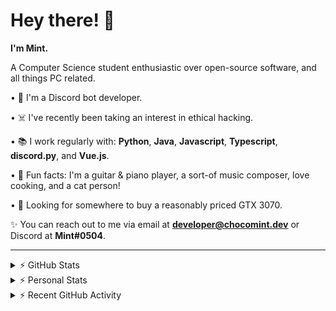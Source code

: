 # Hey there! 👋

**I'm Mint.**

A Computer Science student enthusiastic over open-source software, and all things PC related.

• 👾 I'm a Discord bot developer.

• ☠️ I've recently been taking an interest in ethical hacking.

• 📚 I work regularly with: **Python**, **Java**, **Javascript**, **Typescript**, **discord.py**, and **Vue.js**.

• 🍛 Fun facts: I'm a guitar & piano player, a sort-of music composer, love cooking, and a cat person!

• 🔎 Looking for somewhere to buy a reasonably priced GTX 3070.

✨ You can reach out to me via email at **developer@chocomint.dev** or Discord at **Mint#0504**.

---

<details>
    <summary>⚡ GitHub Stats</summary>

<img height="160px" align="center" alt="Mint's GitHub Stats" src="https://github-readme-stats-lunarmint.vercel.app/api?username=lunarmint&count_private=true&show_icons=true&hide_title=true&hide_border=true&title_color=00ffdf&icon_color=00ffdf&text_color=141823&bg_color=0,4158d0,c850c0,ffcc70&include_all_commits=false"/>

<img align="center" alt="Mint's Most Used Languages" src="https://github-readme-stats-lunarmint.vercel.app/api/top-langs/?username=lunarmint&hide_title=true&hide_border=true&langs_count=8&layout=compact&title_color=141823&bg_color=0,ffcc70,c850c0,4158d0"/>

</details>

<details>
    <summary>⚡ Personal Stats</summary>

<!--START_SECTION:waka-->
![Profile Views](http://img.shields.io/badge/Profile%20Views-18-blue)

![Lines of code](https://img.shields.io/badge/From%20Hello%20World%20I%27ve%20Written-164683%20lines%20of%20code-blue)

**I'm an Early 🐤** 

```text
🌞 Morning    93 commits     ██████░░░░░░░░░░░░░░░░░░░   26.57% 
🌆 Daytime    85 commits     ██████░░░░░░░░░░░░░░░░░░░   24.29% 
🌃 Evening    107 commits    ███████░░░░░░░░░░░░░░░░░░   30.57% 
🌙 Night      65 commits     ████░░░░░░░░░░░░░░░░░░░░░   18.57%

```
📅 **I'm Most Productive on Thursday** 

```text
Monday       79 commits     █████░░░░░░░░░░░░░░░░░░░░   22.57% 
Tuesday      44 commits     ███░░░░░░░░░░░░░░░░░░░░░░   12.57% 
Wednesday    32 commits     ██░░░░░░░░░░░░░░░░░░░░░░░   9.14% 
Thursday     85 commits     ██████░░░░░░░░░░░░░░░░░░░   24.29% 
Friday       47 commits     ███░░░░░░░░░░░░░░░░░░░░░░   13.43% 
Saturday     35 commits     ██░░░░░░░░░░░░░░░░░░░░░░░   10.0% 
Sunday       28 commits     ██░░░░░░░░░░░░░░░░░░░░░░░   8.0%

```


📊 **This Week I Spent My Time On** 

```text
💬 Programming Languages: 
Python                   10 hrs 47 mins      █████████████░░░░░░░░░░░░   55.17% 
YAML                     3 hrs 49 mins       █████░░░░░░░░░░░░░░░░░░░░   19.58% 
Nginx configuration file 1 hr 43 mins        ██░░░░░░░░░░░░░░░░░░░░░░░   8.8% 
Docker                   1 hr 13 mins        █░░░░░░░░░░░░░░░░░░░░░░░░   6.22% 
Other                    1 hr 1 min          █░░░░░░░░░░░░░░░░░░░░░░░░   5.28%

🔥 Editors: 
PyCharm                  19 hrs 33 mins      █████████████████████████   100.0%

🐱‍💻 Projects: 
spotipyn                 17 hrs 17 mins      ██████████████████████░░░   88.35% 
Chiya                    2 hrs 16 mins       ███░░░░░░░░░░░░░░░░░░░░░░   11.61% 
test                     0 secs              ░░░░░░░░░░░░░░░░░░░░░░░░░   0.03% 
Unknown Project          0 secs              ░░░░░░░░░░░░░░░░░░░░░░░░░   0.01%

💻 Operating System: 
Windows                  19 hrs 33 mins      █████████████████████████   100.0%

```

**I Mostly Code in Python** 

```text
Python                   7 repos             ████████░░░░░░░░░░░░░░░░░   31.82% 
C                        5 repos             █████░░░░░░░░░░░░░░░░░░░░   22.73% 
Java                     3 repos             ███░░░░░░░░░░░░░░░░░░░░░░   13.64% 
Clojure                  2 repos             ██░░░░░░░░░░░░░░░░░░░░░░░   9.09% 
Scala                    2 repos             ██░░░░░░░░░░░░░░░░░░░░░░░   9.09%

```



 Last Updated on 02/11/2021
<!--END_SECTION:waka-->

</details>

<details>
    <summary>⚡ Recent GitHub Activity</summary>

<!--START_SECTION:activity-->
1. 🗣 Commented on [#1](https://github.com/lunarmint/spotipyn/issues/1) in [lunarmint/spotipyn](https://github.com/lunarmint/spotipyn)
2. 💪 Opened PR [#120](https://github.com/ranimepiracy/chiya/pull/120) in [ranimepiracy/chiya](https://github.com/ranimepiracy/chiya)
3. ❗️ Closed issue [#78](https://github.com/ranimepiracy/chiya/issues/78) in [ranimepiracy/chiya](https://github.com/ranimepiracy/chiya)
4. 💪 Opened PR [#114](https://github.com/ranimepiracy/chiya/pull/114) in [ranimepiracy/chiya](https://github.com/ranimepiracy/chiya)
5. 💪 Opened PR [#113](https://github.com/ranimepiracy/chiya/pull/113) in [ranimepiracy/chiya](https://github.com/ranimepiracy/chiya)
<!--END_SECTION:activity-->

</details>
